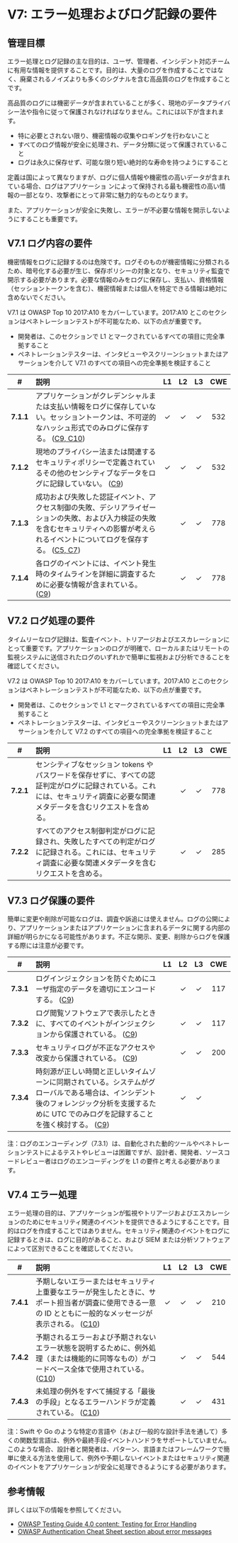 # V7: エラー処理およびログ記録の要件

## 管理目標

エラー処理とログ記録の主な目的は、ユーザ、管理者、インシデント対応チームに有用な情報を提供することです。目的は、大量のログを作成することではなく、廃棄されるノイズよりも多くのシグナルを含む高品質のログを作成することです。

高品質のログには機密データが含まれていることが多く、現地のデータプライバシー法や指令に従って保護されなければなりません。これには以下が含まれます。

* 特に必要とされない限り、機密情報の収集やロギングを行わないこと
* すべてのログ情報が安全に処理され、データ分類に従って保護されていること
* ログは永久に保存せず、可能な限り短い絶対的な寿命を持つようにすること

定義は国によって異なりますが、ログに個人情報や機密性の高いデータが含まれている場合、ログはアプリケーショ ンによって保持される最も機密性の高い情報の一部となり、攻撃者にとって非常に魅力的なものとなります。

また、アプリケーションが安全に失敗し、エラーが不必要な情報を開示しないようにすることも重要です。

## V7.1 ログ内容の要件

機密情報をログに記録するのは危険です。ログそのものが機密情報に分類されるため、暗号化する必要が生じ、保存ポリシーの対象となり、セキュリティ監査で開示する必要があります。必要な情報のみをログに保存し、支払い、資格情報（セッショントークンを含む）、機密情報または個人を特定できる情報は絶対に含めないでください。

V7.1 は OWASP Top 10 2017:A10 をカバーしています。2017:A10 とこのセクションはペネトレーションテストが不可能なため、以下の点が重要です。

* 開発者は、このセクションで L1 とマークされているすべての項目に完全準拠すること
* ペネトレーションテスターは、インタビューやスクリーンショットまたはアサーションを介して V7.1 のすべての項目への完全準拠を検証すること

| # | 説明 | L1 | L2 | L3 | CWE |
| :---: | :--- | :---: | :---:| :---: | :---: |
| **7.1.1** | アプリケーションがクレデンシャルまたは支払い情報をログに保存していない。セッショントークンは、不可逆的なハッシュ形式でのみログに保存する。 ([C9, C10](https://owasp.org/www-project-proactive-controls/#div-numbering)) | ✓ | ✓ | ✓ | 532 |
| **7.1.2** | 現地のプライバシー法または関連するセキュリティポリシーで定義されているその他のセンシティブなデータをログに記録していない。 ([C9](https://owasp.org/www-project-proactive-controls/#div-numbering)) | ✓ | ✓ | ✓ | 532 |
| **7.1.3** | 成功および失敗した認証イベント、アクセス制御の失敗、デシリアライゼーションの失敗、および入力検証の失敗を含むセキュリティへの影響が考えられるイベントについてログを保存する。 ([C5, C7](https://owasp.org/www-project-proactive-controls/#div-numbering)) | | ✓ | ✓ | 778 |
| **7.1.4** | 各ログのイベントには、イベント発生時のタイムラインを詳細に調査するために必要な情報が含まれている。 ([C9](https://owasp.org/www-project-proactive-controls/#div-numbering)) | | ✓ | ✓ | 778 |

## V7.2 ログ処理の要件

タイムリーなログ記録は、監査イベント、トリアージおよびエスカレーションにとって重要です。アプリケーションのログが明確で、ローカルまたはリモートの監視システムに送信されたログのいずれかで簡単に監視および分析できることを確認してください。

V7.2 は OWASP Top 10 2017:A10 をカバーしています。2017:A10 とこのセクションはペネトレーションテストが不可能なため、以下の点が重要です。

* 開発者は、このセクションで L1 とマークされているすべての項目に完全準拠すること
* ペネトレーションテスターは、インタビューやスクリーンショットまたはアサーションを介して V7.2 のすべての項目への完全準拠を検証すること

| # | 説明 | L1 | L2 | L3 | CWE |
| :---: | :--- | :---: | :---:| :---: | :---: |
| **7.2.1** | センシティブなセッション tokens やパスワードを保存せずに、すべての認証判定がログに記録されている。これには、セキュリティ調査に必要な関連メタデータを含むリクエストを含める。 | | ✓ | ✓ | 778 |
| **7.2.2** | すべてのアクセス制御判定がログに記録され、失敗したすべての判定がログに記録される。これには、セキュリティ調査に必要な関連メタデータを含むリクエストを含める。 | | ✓ | ✓ | 285 |

## V7.3 ログ保護の要件

簡単に変更や削除が可能なログは、調査や訴追には使えません。ログの公開により、アプリケーションまたはアプリケーションに含まれるデータに関する内部の詳細が明らかになる可能性があります。不正な開示、変更、削除からログを保護する際には注意が必要です。

| # | 説明 | L1 | L2 | L3 | CWE |
| :---: | :--- | :---: | :---:| :---: | :---: |
| **7.3.1** | ログインジェクションを防ぐためにユーザ指定のデータを適切にエンコードする。 ([C9](https://owasp.org/www-project-proactive-controls/#div-numbering)) | | ✓ | ✓ | 117 |
| **7.3.2** | ログ閲覧ソフトウェアで表示したときに、すべてのイベントがインジェクションから保護されている。 ([C9](https://owasp.org/www-project-proactive-controls/#div-numbering)) | | ✓ | ✓ | 117 |
| **7.3.3** | セキュリティログが不正なアクセスや改変から保護されている。 ([C9](https://owasp.org/www-project-proactive-controls/#div-numbering)) | | ✓ | ✓ | 200 |
| **7.3.4** | 時刻源が正しい時間と正しいタイムゾーンに同期されている。システムがグローバルである場合は、インシデント後のフォレンジック分析を支援するために UTC でのみログを記録することを強く検討する。 ([C9](https://owasp.org/www-project-proactive-controls/#div-numbering)) | | ✓ | ✓ | |

注：ログのエンコーディング（7.3.1）は、自動化された動的ツールやペネトレーションテストによるテストやレビューは困難ですが、設計者、開発者、ソースコードレビュー者はログのエンコーディングを L1 の要件と考える必要があります。

## V7.4 エラー処理

エラー処理の目的は、アプリケーションが監視やトリアージおよびエスカレーションのためにセキュリティ関連のイベントを提供できるようにすることです。目的はログを作成することではありません。セキュリティ関連のイベントをログに記録するときは、ログに目的があること、および SIEM または分析ソフトウェアによって区別できることを確認してください。

| # | 説明 | L1 | L2 | L3 | CWE |
| :---: | :--- | :---: | :---:| :---: | :---: |
| **7.4.1** | 予期しないエラーまたはセキュリティ上重要なエラーが発生したときに、サポート担当者が調査に使用できる一意の ID とともに一般的なメッセージが表示される。 ([C10](https://owasp.org/www-project-proactive-controls/#div-numbering)) | ✓ | ✓ | ✓ | 210 |
| **7.4.2** | 予期されるエラーおよび予期されないエラー状態を説明するために、例外処理（または機能的に同等なもの）がコードベース全体で使用されている。 ([C10](https://owasp.org/www-project-proactive-controls/#div-numbering)) | | ✓ | ✓ | 544 |
| **7.4.3** | 未処理の例外をすべて捕捉する「最後の手段」となるエラーハンドラが定義されている。 ([C10](https://owasp.org/www-project-proactive-controls/#div-numbering)) | | ✓ | ✓ | 431 |

注：Swift や Go のような特定の言語や（および一般的な設計手法を通して）多くの関数型言語は、例外や最終手段イベントハンドラをサポートしていません。このような場合、設計者と開発者は、パターン、言語またはフレームワークで簡単に使える方法を使用して、例外や予期しないイベントまたはセキュリティ関連のイベントをアプリケーションが安全に処理できるようにする必要があります。

## 参考情報

詳しくは以下の情報を参照してください。

*  [OWASP Testing Guide 4.0 content: Testing for Error Handling](https://owasp.org/www-project-web-security-testing-guide/v41/4-Web_Application_Security_Testing/08-Testing_for_Error_Handling/README.html)
*  [OWASP Authentication Cheat Sheet section about error messages](https://cheatsheetseries.owasp.org/cheatsheets/Authentication_Cheat_Sheet.html#authentication-and-error-messages)
